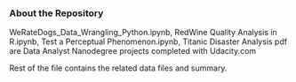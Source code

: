 
### About the Repository

WeRateDogs_Data_Wrangling_Python.ipynb, RedWine Quality Analysis in R.ipynb, Test a Perceptual Phenomenon.ipynb, Titanic Disaster Analysis pdf are Data Analyst Nanodegree projects completed with Udacity.com

Rest of the file contains the related data files and summary.
